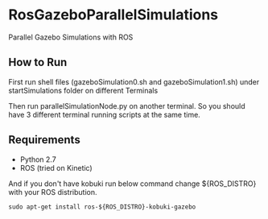 # RosGazeboParallelSimulations
Parallel Gazebo Simulations with ROS

## How to Run
First run shell files (gazeboSimulation0.sh and gazeboSimulation1.sh) under startSimulations folder on different Terminals

Then run parallelSimulationNode.py on another terminal. So you should have 3 different terminal running scripts at the same
time.

## Requirements
* Python 2.7
* ROS (tried on Kinetic)

And if you don't have kobuki run below command change ${ROS_DISTRO} with your ROS distribution.

```
sudo apt-get install ros-${ROS_DISTRO}-kobuki-gazebo 
```
